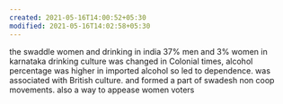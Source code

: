 ```yaml
---
created: 2021-05-16T14:00:52+05:30
modified: 2021-05-16T14:02:58+05:30
---
```


the swaddle 
women and drinking in india
37% men and 3% women in karnataka
drinking culture was changed in Colonial times, alcohol percentage was higher in imported alcohol so led to dependence. was associated with British culture. and formed a part of swadesh non coop movements.
also a way to appease women voters
